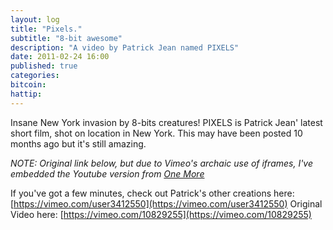 ```yaml
---
layout: log
title: "Pixels."
subtitle: "8-bit awesome"
description: "A video by Patrick Jean named PIXELS"
date: 2011-02-24 16:00
published: true
categories: 
bitcoin: 
hattip: 
---
```


Insane New York invasion by 8-bits creatures! PIXELS is Patrick Jean' latest short film, shot on location in New York. This may have been posted 10 months ago but it's still amazing.<!--more-->

<div class='embed-container'>
	<object data="https://www.youtube.com/embed/ugV6cLgwomo"></object>
</div>

*NOTE: Original link below, but due to Vimeo's archaic use of iframes, I've embedded the Youtube version from [One More](https://www.youtube.com/channel/UCLiD1F41jWK0kjIh268vTlw)*

If you've got a few minutes, check out Patrick's other creations here: [https://vimeo.com/user3412550](https://vimeo.com/user3412550)
Original Video here: [https://vimeo.com/10829255](https://vimeo.com/10829255)